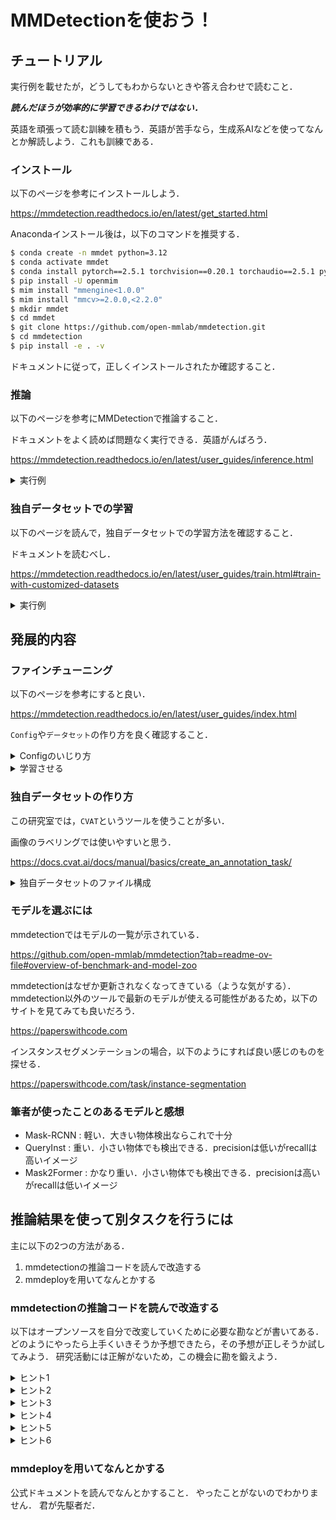 # MMDetectionを使おう！

## チュートリアル

実行例を載せたが，どうしてもわからないときや答え合わせで読むこと．

***読んだほうが効率的に学習できるわけではない．***

英語を頑張って読む訓練を積もう．英語が苦手なら，生成系AIなどを使ってなんとか解読しよう．これも訓練である．

### インストール

以下のページを参考にインストールしよう．

https://mmdetection.readthedocs.io/en/latest/get_started.html

Anacondaインストール後は，以下のコマンドを推奨する．
```bash
$ conda create -n mmdet python=3.12
$ conda activate mmdet
$ conda install pytorch==2.5.1 torchvision==0.20.1 torchaudio==2.5.1 pytorch-cuda=12.4 -c pytorch -c nvidia
$ pip install -U openmim
$ mim install "mmengine<1.0.0"
$ mim install "mmcv>=2.0.0,<2.2.0"
$ mkdir mmdet
$ cd mmdet
$ git clone https://github.com/open-mmlab/mmdetection.git
$ cd mmdetection
$ pip install -e . -v
```

ドキュメントに従って，正しくインストールされたか確認すること．

### 推論

以下のページを参考にMMDetectionで推論すること．

ドキュメントをよく読めば問題なく実行できる．英語がんばろう．

https://mmdetection.readthedocs.io/en/latest/user_guides/inference.html

<details><summary>実行例</summary>
  
```bash
$ mkdir checkpoints
$ cd checkpoints
$ curl -LO https://download.openmmlab.com/mmdetection/v3.0/rtmdet/rtmdet_l_8xb32-300e_coco/rtmdet_l_8xb32-300e_coco_20220719_112030-5a0be7c4.pth
$ cd ..
$ python demo/image_demo.py demo/demo.jpg configs/rtmdet/rtmdet_l_8xb32-300e_coco.py --weights checkpoints/rtmdet_l_8xb32-300e_coco_20220719_112030-5a0be7c4.pth --device cpu
```
</details>

### 独自データセットでの学習

以下のページを読んで，独自データセットでの学習方法を確認すること．

ドキュメントを読むべし．

https://mmdetection.readthedocs.io/en/latest/user_guides/train.html#train-with-customized-datasets

<details><summary>実行例</summary>

```bash
$ cd data
$ curl =LOJ https://github.com/matterport/Mask_RCNN/releases/download/v2.1/balloon_dataset.zip
$ unzip balloon_dataset.zip
$ touch convert_balloon_to_coco.py
### https://mmdetection.readthedocs.io/en/latest/user_guides/train.html#coco-annotation-formatにあるpythonコードをconvert_balloon_to_coco.pyにコピペする
$ python convert_balloon_to_coco.py
$ cd ..
$ mkdir balloon_config
$ cd balloon_config
$ touch mask_rcnn.py
### https://mmdetection.readthedocs.io/en/latest/user_guides/train.html#prepare-a-configにあるpythonコードをmask_rcnn.pyにコピペする
$ cd ..
$ python tools/train.py balloon_config/mask_rcnn.py
$ python tools/test.py balloon_config/mask_rcnn.py work_dirs/mask_rcnn/epoch_12.pth
```
</details>

## 発展的内容

### ファインチューニング

以下のページを参考にすると良い．

https://mmdetection.readthedocs.io/en/latest/user_guides/index.html

```Config```や```データセット```の作り方を良く確認すること．

<details><summary>Configのいじり方</summary>

基本的には，既存のConfigファイルを拡張することで学習の設定を行う．
まず，独自Configであることを示すために，別ディレクトリを作ってしまう．
```bash
$ mkdir myconfigs
$ cd myconfigs
```

次に，自分の使いたいモデルのConfigファイルを拡張していく．
今回はmask-rcnnの拡張を例にして行う．
```python
# 拡張元
_base_ = ["../configs/mask_rcnn/mask-rcnn_r50_fpn_2x_coco.py"]

# 学習エポックの設定などができる
train_cfg = dict(
    type='EpochBasedTrainLoop',
    max_epochs=12,
    val_interval=1)
val_cfg = dict(type='ValLoop')
test_cfg = dict(type='TestLoop')

# オプティマイザの設定ができる
optim_wrapper = dict(
    type='OptimWrapper',
    optimizer=dict(
        type='SGD',
        lr=0.02,
        momentum=0.9,
        weight_decay=0.0001),
    clip_grad=None,
    )

# 画像のデータ拡張について設定できる
train_pipeline = [
    dict(type='LoadImageFromFile'),
    dict(type='LoadAnnotations', with_bbox=True, with_mask=True),
    dict(
        type='RandomResize', scale=[(1333, 640), (1333, 800)],
        keep_ratio=True),
    dict(type='RandomFlip', prob=0.5),
    dict(type='PackDetInputs')
]
test_pipeline = [
    dict(type='LoadImageFromFile'),
    dict(type='Resize', scale=(1333, 800), keep_ratio=True),
    dict(
        type='PackDetInputs',
        meta_keys=('img_id', 'img_path', 'ori_shape', 'img_shape',
                   'scale_factor'))
]
train_dataloader = dict(dataset=dict(pipeline=train_pipeline))
val_dataloader = dict(dataset=dict(pipeline=test_pipeline))
test_dataloader = dict(dataset=dict(pipeline=test_pipeline))
```

色々試して一番良い結果となる方法を探すこと．
</details>

<details><summary>学習させる</summary>

以下のコマンドを打てばよい．
```myconfigs/mask_rcnn.py```は適宜変えること．
```bash
$ python tools/train.py myconfigs/mask_rcnn.py
```
</details>

### 独自データセットの作り方

この研究室では，```CVAT```というツールを使うことが多い．

画像のラベリングでは使いやすいと思う．

https://docs.cvat.ai/docs/manual/basics/create_an_annotation_task/

<details><summary>独自データセットのファイル構成</summary>

例えば，以下の構成でデータセットを用意したとする．

```
mmdetection---data---mydata---train-xxx.png
                            |   |---yyy.png
                            |   |---zzz.png
                            |
                            |-val-aaa.png
                            |  |--bbb.png
                            |  |--ccc.png
                            |
                            |-train_annotation.json
                            |
                            |-val-annotation.json
```

すると，Configファイルは以下のように変える必要がある．
```python
data_root = "data/mydata/"
meta_info = {
  "classes" : ("cls1", "cls2")
  "palette" : [
    (220, 20, 60), (30, 170, 230)
  ]
}

train_dataloader = dict(
  dataset=dict(
    data_root=data_root,
    meta_info=meta_info,
    ann_file="train_annotation.json"
    data_prefix=dict(img="train/")))

val_dataloader = dict(
  dataset=dict(
    data_root=data_root,
    meta_info=meta_info,
    ann_file="val_annotation.json"
    data_prefix=dict(img="val/")))
```
</details>

### モデルを選ぶには

mmdetectionではモデルの一覧が示されている．

https://github.com/open-mmlab/mmdetection?tab=readme-ov-file#overview-of-benchmark-and-model-zoo

mmdetectionはなぜか更新されなくなってきている（ような気がする）．
mmdetection以外のツールで最新のモデルが使える可能性があるため，以下のサイトを見てみても良いだろう．

https://paperswithcode.com

インスタンスセグメンテーションの場合，以下のようにすれば良い感じのものを探せる．

https://paperswithcode.com/task/instance-segmentation

### 筆者が使ったことのあるモデルと感想

* Mask-RCNN : 軽い．大きい物体検出ならこれで十分
* QueryInst : 重い．小さい物体でも検出できる．precisionは低いがrecallは高いイメージ
* Mask2Former : かなり重い．小さい物体でも検出できる．precisionは高いがrecallは低いイメージ

## 推論結果を使って別タスクを行うには

主に以下の2つの方法がある．
1. mmdetectionの推論コードを読んで改造する
2. mmdeployを用いてなんとかする

### mmdetectionの推論コードを読んで改造する

以下はオープンソースを自分で改変していくために必要な勘などが書いてある．
どのようにやったら上手くいきそうか予想できたら，その予想が正しそうか試してみよう．
研究活動には正解がないため，この機会に勘を鍛えよう．

<details><summary>ヒント1</summary>
  
良く読まなければならないのは，```demo/image_demo.py```や```demo/video_demo.py```のコードである．
これらのコードに注目する理由は，推論時のデモコードとして利用されているため，このコード内にヒントがあるはずだ，と考えることができるため．
</details>

<details><summary>ヒント2</summary>

コード62行目に```inference_detector```関数がある．
これが，```frame```を```model```に入力し，```result```の出力が得られていることが分かる．
関数名や引数から，この関数の戻り値について調べれば良さそうだと分かる．
</details>

<details><summary>ヒント3</summary>

```inference_detector```関数の定義を確認する．
https://github.com/open-mmlab/mmdetection/blob/main/mmdet/apis/inference.py#L122

```Returns```に```DetDataSample```クラスがあるため，これを見に行けば良さそうである．
</details>


<details><summary>ヒント4</summary>

```DetDataSample```クラスの定義を確認する．
https://github.com/open-mmlab/mmdetection/blob/main/mmdet/structures/det_data_sample.py

クラスの宣言直後にメンバ変数の説明がされている．
これを読んで，どの変数が何を保存しているのか確かめよう．
</details>

<details><summary>ヒント5</summary>

例えば，マスク画像を作りたいという場合，もう一度```demo/image_demo.py```や```demo/video_demo.py```のコードを振り返る必要がある．
ヒント4で得た情報から，推論結果が保存された変数からどのようにマスクを作るのか，見ていく必要がある．
この流れから，コード63行目の```visualizer.add_sample```にヒントがありそうだと分かる．
なぜなら，frameとresultを同時に引数としているため，元画像と推論結果から何かを行っていそうだと判断できるため．
</details>

<details><summary>ヒント6</summary>

githubでは関数をクリックすると，関数の定義の候補がでてくる．
関数をクリックしてみよう．
例えば，ヒント5の実装例は以下のクラスなどがある．
https://github.com/open-mmlab/mmdetection/blob/main/mmdet/visualization/local_visualizer.py#L393

この中でヒントになりそうな変数名がある．
それは```pred```という名前がついているものである．
なぜなら，```pred```は```prediction```，つまり予測という意味の英単語であり，推論とほぼ同じ意味だからだ．
ちなみに，```gt```は```Ground Truth```であり，正解という意味で使われる英単語である．
この関数を追って，どのように改造したらよいのか検討すると良い．
この```add_sample```内のコードを改造するために，生成系AIを使うのは一手である．
生成系AIを上手に使おう．
</details>

### mmdeployを用いてなんとかする

公式ドキュメントを読んでなんとかすること．
やったことがないのでわかりません．
君が先駆者だ．
